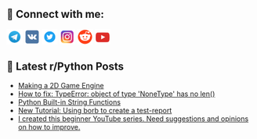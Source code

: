 ## 🔎 Connect with me:
[<img src="https://github.com/bullbesh/bullbesh/blob/main/images/Telegram.png" width="32" height="32" />](https://t.me/bullbesh)
[<img src="https://github.com/bullbesh/bullbesh/blob/main/images/VK.png" width="32" height="32" />](https://vk.com/bullbesh)
[<img src="https://github.com/bullbesh/bullbesh/blob/main/images/Twitter.png" width="32" height="32" />](https://twitter.com/bullbesh1)
[<img src="https://github.com/bullbesh/bullbesh/blob/main/images/Instagram.png" width="32" height="32" />](https://www.instagram.com/bullbesh)
[<img src="https://github.com/bullbesh/bullbesh/blob/main/images/Reddit.png" width="32" height="32" />](https://www.reddit.com/user/bullbesh)
[<img src="https://github.com/bullbesh/bullbesh/blob/main/images/YouTube.png" width="32" height="32" />](https://www.youtube.com/channel/UCtfjRs6uzgq5mfm8S06WTcg)

## 📕 Latest r/Python Posts
<!-- BLOG-POST-LIST:START -->
- [Making a 2D Game Engine](https://www.reddit.com/r/Python/comments/wo6waq/making_a_2d_game_engine/)
- [How to fix: TypeError: object of type &#39;NoneType&#39; has no len&lpar;&rpar;](https://www.reddit.com/r/Python/comments/wo6nd9/how_to_fix_typeerror_object_of_type_nonetype_has/)
- [Python Built-in String Functions](https://www.reddit.com/r/Python/comments/wo60oo/python_builtin_string_functions/)
- [New Tutorial: Using borb to create a test-report](https://www.reddit.com/r/Python/comments/wo5xhf/new_tutorial_using_borb_to_create_a_testreport/)
- [I created this beginner YouTube series. Need suggestions and opinions on how to improve.](https://www.reddit.com/r/Python/comments/wo4z8b/i_created_this_beginner_youtube_series_need/)
<!-- BLOG-POST-LIST:END -->
